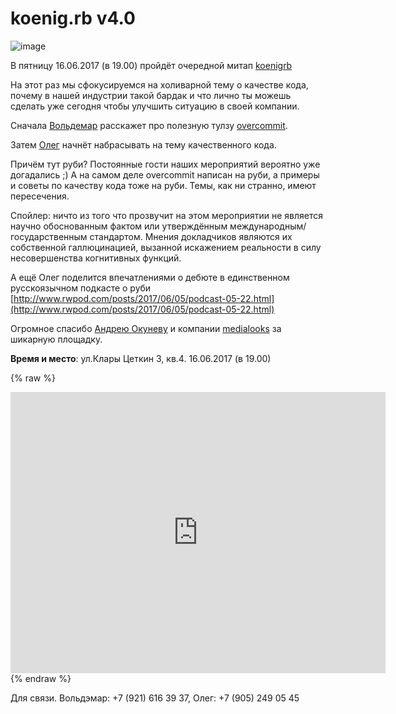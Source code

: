# koenig.rb v4.0
![image](https://secure.meetupstatic.com/photos/event/b/9/6/a/600_461867466.jpeg)

В пятницу 16.06.2017 (в 19.00) пройдёт очередной митап [koenigrb](http://koenig-rb.ru/) 

На этот раз мы сфокусируемся на холиварной тему о качестве кода, почему в нашей индустрии такой бардак и что лично ты можешь сделать уже сегодня чтобы улучшить ситуацию в своей компании.

Сначала [Вольдемар](https://www.facebook.com/voldemar.duletskiy) расскажет про полезную тулзу [overcommit](https://github.com/brigade/overcommit).

Затем [Олег](https://www.facebook.com/profile.php?id=100005362953409&fref=ts) начнёт набрасывать на тему качественного кода.

Причём тут руби? Постоянные гости наших мероприятий вероятно уже догадались ;) А на самом деле overcommit написан на руби, а примеры и советы по качеству кода тоже на руби. Темы, как ни странно, имеют пересечения.

Спойлер: ничто из того что прозвучит на этом мероприятии не является научно обоснованным фактом или утверждённым международным/государственным стандартом. Мнения докладчиков являются их собственной галлюцинацией, вызанной искажением реальности в силу несовершенства когнитивных функций.

А ещё Олег поделится впечатлениями о дебюте в единственном русскоязычном подкасте о руби [http://www.rwpod.com/posts/2017/06/05/podcast-05-22.html](http://www.rwpod.com/posts/2017/06/05/podcast-05-22.html)

Огромное спасибо [Андрею Окуневу](https://www.facebook.com/andrew.okunev.3) и компании [medialooks](https://www.medialooks.com/) за шикарную площадку.

**Время и место**: ул.Клары Цеткин 3, кв.4. 16.06.2017 (в 19.00) 

{% raw %}
<iframe src="https://www.google.com/maps/embed?pb=!1m18!1m12!1m3!1d2302.691601820321!2d20.52670901629107!3d54.750225980297266!2m3!1f0!2f0!3f0!3m2!1i1024!2i768!4f13.1!3m3!1m2!1s0x46e3158939c4f137%3A0xeead769eb640ea4c!2z0YPQuy4g0JrQu9Cw0YDRiyDQptC10YLQutC40L0sIDMsINCa0LDQu9C40L3QuNC90LPRgNCw0LQsINCa0LDQu9C40L3QuNC90LPRgNCw0LTRgdC60LDRjyDQvtCx0LsuLCAyMzYwMjk!5e0!3m2!1sru!2sru!4v1486742453962" width="600" height="450" frameborder="0" style="border:0" allowfullscreen></iframe>
{% endraw %}

Для связи. Вольдэмар: +7 (921) 616 39 37, Олег: +7 (905) 249 05 45
